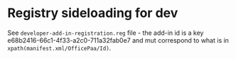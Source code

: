 # Registry sideloading for dev
See `developer-add-in-registration.reg` file - the add-in id is a key e68b2416-66c1-4f33-a2c0-711a32fab0e7 and mut correspond to what is in `xpath(manifest.xml/OfficePaa/Id)`.


